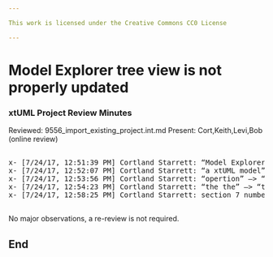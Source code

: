 ```yaml
---

This work is licensed under the Creative Commons CC0 License

---
```


# Model Explorer tree view is not properly updated
### xtUML Project Review Minutes

Reviewed:  9556_import_existing_project.int.md
Present:  Cort,Keith,Levi,Bob (online review)

<pre>

x- [7/24/17, 12:51:39 PM] Cortland Starrett: “Model Explorer perspective” —> “Model Explorer View”
x- [7/24/17, 12:52:07 PM] Cortland Starrett: “a xtUML model” —> “an xtUML model”
x- [7/24/17, 12:53:56 PM] Cortland Starrett: “opertion” —> “operation"
x- [7/24/17, 12:54:23 PM] Cortland Starrett: “the the” —> “the"
x- [7/24/17, 12:58:25 PM] Cortland Starrett: section 7 numbering is going onto 1 line

</pre>
   
No major observations, a re-review is not required.


End
---

